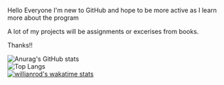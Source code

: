 Hello Everyone 
I'm new to GitHub and hope to be more active as I
learn more about the program

A lot of my projects will be assignments or excerises 
from books.

Thanks!!

![Anurag's GitHub stats](https://github-readme-stats.vercel.app/api?username=tellyouwhatttt&show_icons=true&theme=github_dark)
<br>
![Top Langs](https://github-readme-stats.vercel.app/api/top-langs/?username=tellyouwhatttt&theme=github_dark)
<br>
[![willianrod's wakatime stats](https://github-readme-stats.vercel.app/api/wakatime?username=tellyouwhatttt)](https://github.com/tellyouwhatttt/github-readme-stats)
